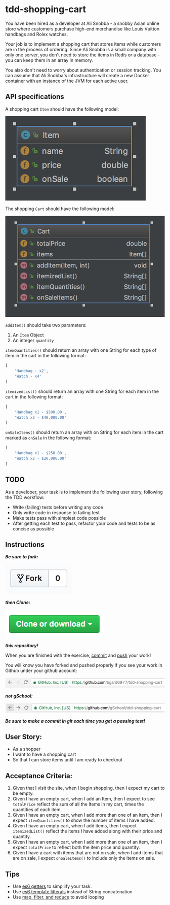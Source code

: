 # tdd-shopping-cart

You have been hired as a developer at Ali Snobba - a snobby Asian online store where customers purchase high-end merchandise like Louis Vuitton handbags and Rolex watches.

Your job is to implement a shopping cart that stores items while customers are in the process of ordering. Since Ali Snobba is a small company with only one server, you don't need to store the items in Redis or a database - you can keep them in an array in memory.

You also don't need to worry about authentication or session tracking. You can assume that Ali Snobba's infrastructure will create a new Docker container with an instance of the JVM for each active user.

## API specifications

A shopping cart `Item` should have the following model:

![Item](./img/Item.png)

The shopping `Cart` should have the following model:

![Cart](./img/Cart.png)

`addItem()` should take two parameters:

1. An `Item` Object
1. An integer `quantity`

`itemQuantities()` should return an array with one String for each type of item in the cart in the following format:

```JavaScript
[
    'Handbag - x2', 
    'Watch - x4'
]
``` 

`itemizedList()` should return an array with one String for each item in the cart in the following format:

```JavaScript
[
    'Handbag x1 - $500.00', 
    'Watch x2 - $40,000.00'
]
``` 

`onSaleItems()` should return an array with on String for each item in the cart marked as `onSale` in the following format:

```JavaScript
[
    'Handbag x1 - $250.00', 
    'Watch x2 - $20,000.00'
]
```

## TODO

As a developer, your task is to implement the following user story, following the TDD workflow:

- Write (failing) tests before writing any code
- Only write code in response to failing test
- Make tests pass with simplest code possible
- After getting each test to pass, refactor your code and tests to be as concise as possible

## Instructions

***Be sure to fork:***

![Fork](./img/Fork.png)

***then Clone:***

![Clone](./img/Clone.png)

***this repository!***

When you are finished with the exercise, [commit](https://www.atlassian.com/git/tutorials/saving-changes) and [push](https://www.atlassian.com/git/tutorials/syncing#git-push) your work!

You will know you have forked and pushed properly if you see your work in Github under your github account:

![you](./img/personal.png)

***not gSchool:***

![gSchool](./img/gSchool.png)

***Be sure to make a commit in git each time you get a passing test!***

## User Story:

- As a shopper
- I want to have a shopping cart
- So that I can store items until I am ready to checkout

## Acceptance Criteria:

1. Given that I visit the site, when I begin shopping, then I expect my cart to be empty.
1. Given I have an empty cart, when I add an Item, then I expect to see `totalPrice` reflect the sum of all the Items in my cart, times the quantities of each item.
1. Given I have an empty cart, when I add more than one of an item, then I expect `itemQuantities()` to show the number of items I have added.
1. Given I have an empty cart, when I add items, then I expect `itemizedList()` reflect the items I have added along with their price and quantity.
1. Given I have an empty cart, when I add more than one of an item, then I expect `totalPrice` to reflect both the item price and quantity.
1. Given I have a cart with items that are not on sale, when I add items that are on sale, I expect `onSaleItems()` to include only the items on sale.

## Tips

- Use [es6 getters](https://developer.mozilla.org/en-US/docs/Web/JavaScript/Reference/Functions/get) to simpliify your task.
- Use [es6 template litterals](https://developer.mozilla.org/en-US/docs/Web/JavaScript/Reference/Template_literals) instead of String concatenation
- Use [map, filter, and reduce](https://danmartensen.svbtle.com/javascripts-map-reduce-and-filter) to avoid looping
